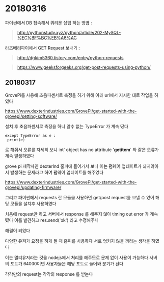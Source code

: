 # 20180316

파이썬에서 DB 접속해서 쿼리문 삽입 하는 방법 :

> http://pythonstudy.xyz/python/article/202-MySQL-%EC%BF%BC%EB%A6%AC

라즈베리파이에서 GET Request 보내기 :

> http://dgkim5360.tistory.com/entry/python-requests

> https://www.geeksforgeeks.org/get-post-requests-using-python/

## 20180317

GrovePi를 사용해 초음파센서로 측정을 하기 위해 아래 url에서 지시한 대로 작업을 하였다<br>

https://www.dexterindustries.com/GrovePi/get-started-with-the-grovepi/setting-software/

설치 후 초음파센서로 측정을 하니 알수 없는 TypeError 가 계속 떴다<br>

```
except TypeError as e :
 print(e)
```

로 해줘서 오류를 자세히 보니 int' object has no attribute '__getitem__' 와 같은 오류가 계속 발생하였다<br>

grove pi 제작사인 dexterInd 홈피에 들어가서 보니 이는 펌웨어 업데이트가 되지않아서 발생하는 문제라고 하여 펌웨어 업데이트를 해주었다<br>

https://www.dexterindustries.com/GrovePi/get-started-with-the-grovepi/updating-firmware/

그리고 파이썬에서 requests 란 모듈을 사용하면 get/post request를 보낼 수 있어 해당 모듈을 설치후 사용하였다<br>

처음에 request만 하고 서버에서 response 를 해주지 않아 timing out error 가 계속 떴다 이를 발견하고 res.send('ok') 라고 수정해주니<br>

해결이 되었다<br>

다양한 유저가 요청을 하게 될 때 홈피를 사용하다 서로 엉키지 않을 까라는 생각을 하였다<br>

이는 멀티유저라는 것을 nodejs에서 처리를 해주므로 문제 없이 사용이 가능하다 서버의 포트가 64000이면 사용자들은 해당 포트로 들어와 분기가 된다<br>

각각만의 request는 각각의 response 를 받는다<br>

